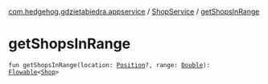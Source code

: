 [com.hedgehog.gdzietabiedra.appservice](../index.md) / [ShopService](index.md) / [getShopsInRange](./get-shops-in-range.md)

# getShopsInRange

`fun getShopsInRange(location: `[`Position`](file:/home/adam/repo/GdzieTaBiedra/docs/domain/com.github.asvid.biedra.domain/-position/index.md)`?, range: `[`Double`](https://kotlinlang.org/api/latest/jvm/stdlib/kotlin/-double/index.html)`): `[`Flowable`](http://reactivex.io/RxJava/javadoc/io/reactivex/Flowable.html)`<`[`Shop`](file:/home/adam/repo/GdzieTaBiedra/docs/domain/com.hedgehog.gdzietabiedra.domain/-shop/index.md)`>`
